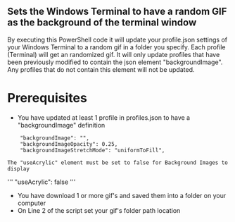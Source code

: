 ## Sets the Windows Terminal to have a random GIF as the background of the terminal window
By executing this PowerShell code it will update your profile.json settings of your Windows Terminal to a random gif in a folder you specify. Each profile (Terminal) will get an randomized gif. It will only update profiles that have been previously modified to contain the json element "backgroundImage". Any profiles that do not contain this element will not be updated. 

# Prerequisites
* You have updated at least 1 profile in profiles.json to have a "backgroundImage" definition

```
    "backgroundImage": "",
    "backgroundImageOpacity": 0.25,
    "backgroundImageStretchMode": "uniformToFill",
```
    The "useAcrylic" element must be set to false for Background Images to display
'''
    "useAcrylic":  false
'''
* You have download 1 or more gif's and saved them into a folder on your computer
* On Line 2 of the script set your gif's folder path location



